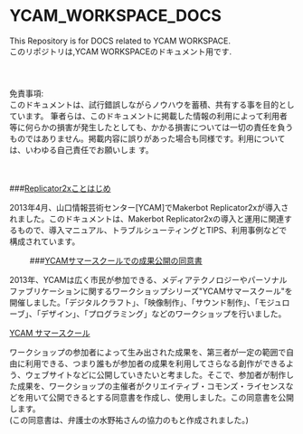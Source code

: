 YCAM_WORKSPACE_DOCS  
===================  


This Repository is for DOCS related to YCAM WORKSPACE.    
このリポジトリは,YCAM WORKSPACEのドキュメント用です.    

　  
　  
免責事項:  
このドキュメントは、試行錯誤しながらノウハウを蓄積、共有する事を目的としています。 
筆者らは、このドキュメントに掲載した情報の利用によって利用者等に何らかの損害が発生したとしても、かかる損害については一切の責任を負うものではありません。掲載内容に誤りがあった場合も同様です。利用については、いわゆる自己責任でお願いしま  す。

　
　

###[Replicator2xことはじめ](https://github.com/yosukesakai/YCAM_WORKSPACE_DOCS/wiki/Replicator2xことはじめ)  
  
2013年4月、山口情報芸術センター[YCAM]でMakerbot Replicator2xが導入されました。このドキュメントは、Makerbot Replicator2xの導入と運用に関連するもので、導入マニュアル、トラブルシューティングとTIPS、利用事例などで構成されています。
  


　
　
###[YCAMサマースクールでの成果公開の同意書](https://github.com/yosukesakai/YCAM_WORKSPACE_DOCS/wiki/YCAMサマースクールでの成果公開の同意書)    
  
2013年、YCAMは広く市民が参加できる、メディアテクノロジーやパーソナルファブリケーションに関するワークショップシリーズ"YCAMサマースクール"を開催しました。「デジタルクラフト」、「映像制作」、「サウンド制作」、「モジュローブ」、「デザイン」、「プログラミング」などのワークショップを行いました。    
  
[YCAM サマースクール](http://10th.ycam.jp/term1/483/)

ワークショップの参加者によって生み出された成果を、第三者が一定の範囲で自由に利用できる、つまり誰もが参加者の成果を利用してさらなる創作ができるよう、ウェブサイトなどに公開していきたいと考ました。そこで、参加者が制作した成果を、ワークショップの主催者がクリエイティブ・コモンズ・ライセンスなどを用いて公開できるとする同意書を作成し、使用しました。この同意書を公開します。  
(この同意書は、弁護士の水野祐さんの協力のもと作成されました。)  
  
  　
  　　
  　　
